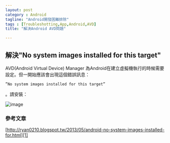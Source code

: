 ```yaml
---
layout: post
category : Android 
tagline: "Android開發困難排除"
tags : [Troubleshotting,App,Android,AVD]
title: "解決Android AVD問題"

---
```


## 解決"No system images installed for this target"

AVD(Android Virtual Device) Manager 為Android在建立虛擬機執行的時候需要設定。但一開始應該會出現這個錯誤訊息：

`”No system images installed for this target”`

。請安裝：

![image][image-1]


### 參考文章

[http://ryan0210.blogspot.tw/2013/05/android-no-system-images-installed-for.html][1]

[1]:	http://ryan0210.blogspot.tw/2013/05/android-no-system-images-installed-for.html

[image-1]:	https://farm3.staticflickr.com/2944/15329485235_26f1427feb_o.png